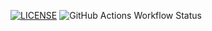 [![LICENSE](https://img.shields.io/github/license/<github-username>/devops.svg?style=flat-square)](https://github.com/<kai0609-bit>/devops/blob/master/LICENSE)
![GitHub Actions Workflow Status](https://img.shields.io/github/actions/workflow/status/kai0609-bit/sem/A%20workflow%20for%20my%20Hello%20World%20App?branch=develop)
